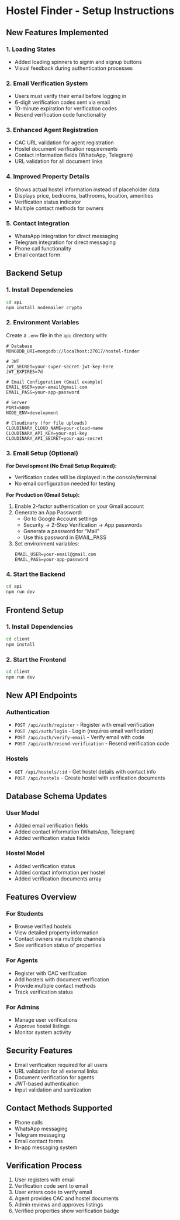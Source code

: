 # Hostel Finder - Setup Instructions

## New Features Implemented

### 1. Loading States
- Added loading spinners to signin and signup buttons
- Visual feedback during authentication processes

### 2. Email Verification System
- Users must verify their email before logging in
- 6-digit verification codes sent via email
- 10-minute expiration for verification codes
- Resend verification code functionality

### 3. Enhanced Agent Registration
- CAC URL validation for agent registration
- Hostel document verification requirements
- Contact information fields (WhatsApp, Telegram)
- URL validation for all document links

### 4. Improved Property Details
- Shows actual hostel information instead of placeholder data
- Displays price, bedrooms, bathrooms, location, amenities
- Verification status indicator
- Multiple contact methods for owners

### 5. Contact Integration
- WhatsApp integration for direct messaging
- Telegram integration for direct messaging
- Phone call functionality
- Email contact form

## Backend Setup

### 1. Install Dependencies
```bash
cd api
npm install nodemailer crypto
```

### 2. Environment Variables
Create a `.env` file in the `api` directory with:

```env
# Database
MONGODB_URI=mongodb://localhost:27017/hostel-finder

# JWT
JWT_SECRET=your-super-secret-jwt-key-here
JWT_EXPIRES=7d

# Email Configuration (Gmail example)
EMAIL_USER=your-email@gmail.com
EMAIL_PASS=your-app-password

# Server
PORT=5000
NODE_ENV=development

# Cloudinary (for file uploads)
CLOUDINARY_CLOUD_NAME=your-cloud-name
CLOUDINARY_API_KEY=your-api-key
CLOUDINARY_API_SECRET=your-api-secret
```

### 3. Email Setup (Optional)
**For Development (No Email Setup Required):**
- Verification codes will be displayed in the console/terminal
- No email configuration needed for testing

**For Production (Gmail Setup):**
1. Enable 2-factor authentication on your Gmail account
2. Generate an App Password:
   - Go to Google Account settings
   - Security → 2-Step Verification → App passwords
   - Generate a password for "Mail"
   - Use this password in EMAIL_PASS
3. Set environment variables:
   ```env
   EMAIL_USER=your-email@gmail.com
   EMAIL_PASS=your-app-password
   ```

### 4. Start the Backend
```bash
cd api
npm run dev
```

## Frontend Setup

### 1. Install Dependencies
```bash
cd client
npm install
```

### 2. Start the Frontend
```bash
cd client
npm run dev
```

## New API Endpoints

### Authentication
- `POST /api/auth/register` - Register with email verification
- `POST /api/auth/login` - Login (requires email verification)
- `POST /api/auth/verify-email` - Verify email with code
- `POST /api/auth/resend-verification` - Resend verification code

### Hostels
- `GET /api/hostels/:id` - Get hostel details with contact info
- `POST /api/hostels` - Create hostel with verification documents

## Database Schema Updates

### User Model
- Added email verification fields
- Added contact information (WhatsApp, Telegram)
- Added verification status fields

### Hostel Model
- Added verification status
- Added contact information per hostel
- Added verification documents array

## Features Overview

### For Students
- Browse verified hostels
- View detailed property information
- Contact owners via multiple channels
- See verification status of properties

### For Agents
- Register with CAC verification
- Add hostels with document verification
- Provide multiple contact methods
- Track verification status

### For Admins
- Manage user verifications
- Approve hostel listings
- Monitor system activity

## Security Features
- Email verification required for all users
- URL validation for all external links
- Document verification for agents
- JWT-based authentication
- Input validation and sanitization

## Contact Methods Supported
- Phone calls
- WhatsApp messaging
- Telegram messaging
- Email contact forms
- In-app messaging system

## Verification Process
1. User registers with email
2. Verification code sent to email
3. User enters code to verify email
4. Agent provides CAC and hostel documents
5. Admin reviews and approves listings
6. Verified properties show verification badge

